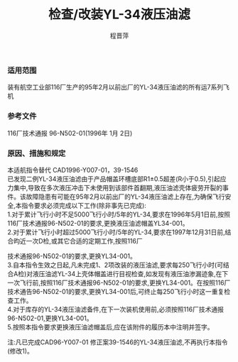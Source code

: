 ﻿---
amendno: 39-1621  
cadno: CAD1996-Y007-01R1  
title: 检查/改装YL-34液压油滤  
publishdate: 1996-04-18  
effdate: 1996-01-28  
acmodels: ["Y007"]  
tags: []  
engs: []  
pns: ["YL-34"]  
mfrs: ["116厂","西飞"]  
admins: 民航总局  
author: 程晋萍  
---
  
### 适用范围  
装有航空工业部116厂生产的95年2月以前出厂的YL-34液压油滤的所有运7系列飞机  
  
<!--more-->  
### 参考文件  
  116厂技术通报 96-N502-01(1996年 1月 2日)  
  
### 原因、措施和规定  

  本适航指令替代 CAD1996-Y007-01，39-1546  
已发现二例YL-34液压油滤由于产品帽盖环槽底部R1±0.5超差(R小于0.5),引起应力集中,导致在多次液压冲击下未使用到该部件首翻期,液压油滤壳体疲劳开裂的事件。该故障隐患有可能在95年2月以前出厂的YL-34液压油滤上存在,为确保飞行安全,本指令要求必须完成以下工作(除非事先已完成):  
  1.对于累计飞行小时不足5000飞行小时/5年的YL-34,要求在1996年5月1日前,按照116厂技术通报96-N502-01的要求,更换液压油滤帽盖YL34-001。  
  2.对于累计飞行小时超过5000飞行小时/5年的YL-34,要求在1997年12月31日前,结合昀近一次D检,或其它合适的定期工作,按照116厂  
  
技术通报96-N502-01的要求,更换YL34-001。  
  3.自本指令生效之日起,凡未完成1、2项改装的液压油滤,要求每250飞行小时(可结合A检)对液压油滤YL-34上壳体帽盖进行目视检查,如发现有液压油渗漏迹象,在下一次飞行前,按照116厂技术通报96-N502-01的要求,更换YL34-001。在按照116厂技术通告96-N502-01的要求,更换YL34-001后,可终止每250飞行小时这一重复检查工作。  
  4.对于库存的YL-34液压油滤备件,在下一次装机使用前,必须按照116厂技术通报96-N502-01,更换YL34-001。  
  5.按照本指令要求更换液压油滤帽盖后,应在该附件的履历本中注明并签字。  
  
  注:凡已完成CAD96-Y007-01 修正案39-1546的YL-34液压油滤,不再执行本指令(修改1)。  

